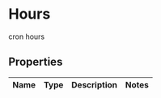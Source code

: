 

# Hours

cron hours

## Properties

| Name | Type | Description | Notes |
|------------ | ------------- | ------------- | -------------|



